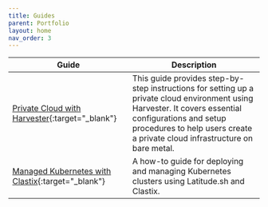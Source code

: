 ```yaml
---
title: Guides
parent: Portfolio
layout: home
nav_order: 3
---
```


| Guide                  | Description                                                                                                                                                                                                                 |
|------------------------------------|-----------------------------------------------------------------------------------------------------------------------------------------------------------------------------------------------------------------------------|
| [Private Cloud with Harvester](https://www.latitude.sh/docs/guides/private-cloud-harvester){:target="_blank"}       | This guide provides step-by-step instructions for setting up a private cloud environment using Harvester. It covers essential configurations and setup procedures to help users create a private cloud infrastructure on bare metal.                                      |
| [Managed Kubernetes with Clastix](https://www.latitude.sh/docs/guides/managed-k8s-clastix){:target="_blank"}          | A how-to guide for deploying and managing Kubernetes clusters using Latitude.sh and Clastix. 
